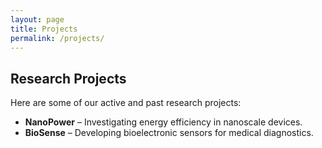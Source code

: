 ```yaml
---
layout: page
title: Projects
permalink: /projects/
---
```


## Research Projects

Here are some of our active and past research projects:

- **NanoPower** – Investigating energy efficiency in nanoscale devices.  
- **BioSense** – Developing bioelectronic sensors for medical diagnostics.
